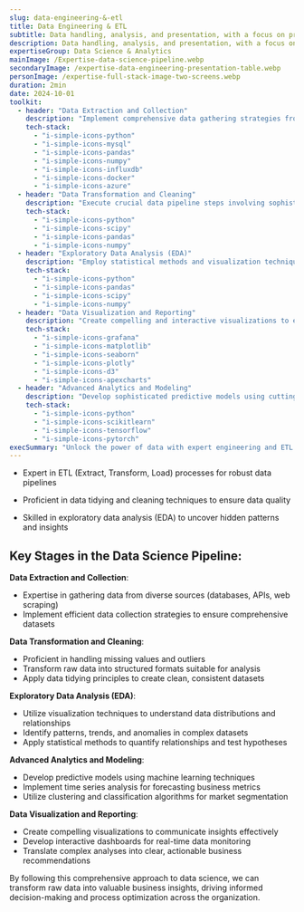 ```yaml
---
slug: data-engineering-&-etl
title: Data Engineering & ETL
subtitle: Data handling, analysis, and presentation, with a focus on practical business applications.
description: Data handling, analysis, and presentation, with a focus on practical business applications.
expertiseGroup: Data Science & Analytics
mainImage: /Expertise-data-science-pipeline.webp
secondaryImage: /expertise-data-engineering-presentation-table.webp
personImage: /expertise-full-stack-image-two-screens.webp
duration: 2min
date: 2024-10-01
toolkit:
  - header: "Data Extraction and Collection"
    description: "Implement comprehensive data gathering strategies from diverse sources including databases, APIs, and web scraping. Ensure robust and efficient collection processes to create comprehensive datasets for analysis, leveraging various tools and technologies for optimal data acquisition."
    tech-stack:
      - "i-simple-icons-python"
      - "i-simple-icons-mysql"
      - "i-simple-icons-pandas"
      - "i-simple-icons-numpy"
      - "i-simple-icons-influxdb"
      - "i-simple-icons-docker"
      - "i-simple-icons-azure"
  - header: "Data Transformation and Cleaning"
    description: "Execute crucial data pipeline steps involving sophisticated handling of missing values, outliers, and inconsistencies. Apply advanced cleaning techniques and transformations to ensure high data quality, creating structured and consistent datasets ready for in-depth analysis and modeling."
    tech-stack:
      - "i-simple-icons-python"
      - "i-simple-icons-scipy"
      - "i-simple-icons-pandas"
      - "i-simple-icons-numpy"
  - header: "Exploratory Data Analysis (EDA)"
    description: "Employ statistical methods and visualization techniques to uncover patterns, trends, and insights within complex datasets. Utilize various tools to perform in-depth exploratory analysis, identifying key relationships and anomalies that drive informed decision-making and guide further analytical processes."
    tech-stack:
      - "i-simple-icons-python"
      - "i-simple-icons-pandas"
      - "i-simple-icons-scipy"
      - "i-simple-icons-numpy"
  - header: "Data Visualization and Reporting"
    description: "Create compelling and interactive visualizations to effectively communicate complex data insights. Develop customized dashboards and reports using various tools, enabling real-time data monitoring and facilitating clear, actionable business recommendations derived from intricate analyses."
    tech-stack:
      - "i-simple-icons-grafana"
      - "i-simple-icons-matplotlib"
      - "i-simple-icons-seaborn"
      - "i-simple-icons-plotly"
      - "i-simple-icons-d3"
      - "i-simple-icons-apexcharts"
  - header: "Advanced Analytics and Modeling"
    description: "Develop sophisticated predictive models using cutting-edge machine learning techniques. Implement time series analysis for accurate business metric forecasting and utilize advanced clustering and classification algorithms for precise market segmentation, driving data-informed strategic decisions."
    tech-stack:
      - "i-simple-icons-python"
      - "i-simple-icons-scikitlearn"
      - "i-simple-icons-tensorflow"
      - "i-simple-icons-pytorch"
execSummary: "Unlock the power of data with expert engineering and ETL solutions. From robust pipelines to actionable insights, transform raw information into strategic assets. Elevate your decision-making process and drive business growth!"
---
```


- Expert in ETL (Extract, Transform, Load) processes for robust data pipelines

- Proficient in data tidying and cleaning techniques to ensure data quality

- Skilled in exploratory data analysis (EDA) to uncover hidden patterns and insights

## Key Stages in the Data Science Pipeline:

**Data Extraction and Collection**:
   - Expertise in gathering data from diverse sources (databases, APIs, web scraping)
   - Implement efficient data collection strategies to ensure comprehensive datasets

**Data Transformation and Cleaning**:
   - Proficient in handling missing values and outliers
   - Transform raw data into structured formats suitable for analysis
   - Apply data tidying principles to create clean, consistent datasets

**Exploratory Data Analysis (EDA)**:
   - Utilize visualization techniques to understand data distributions and relationships
   - Identify patterns, trends, and anomalies in complex datasets
   - Apply statistical methods to quantify relationships and test hypotheses

**Advanced Analytics and Modeling**:
   - Develop predictive models using machine learning techniques
   - Implement time series analysis for forecasting business metrics
   - Utilize clustering and classification algorithms for market segmentation

**Data Visualization and Reporting**:
   - Create compelling visualizations to communicate insights effectively
   - Develop interactive dashboards for real-time data monitoring
   - Translate complex analyses into clear, actionable business recommendations

By following this comprehensive approach to data science, we can transform raw data into valuable business insights, driving informed decision-making and process optimization across the organization.
